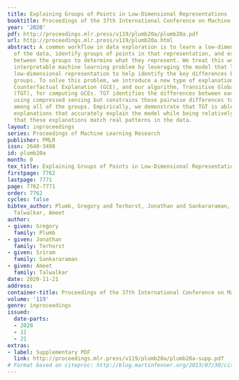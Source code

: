 ```yaml
---
title: Explaining Groups of Points in Low-Dimensional Representations
booktitle: Proceedings of the 37th International Conference on Machine Learning
year: '2020'
pdf: http://proceedings.mlr.press/v119/plumb20a/plumb20a.pdf
url: http://proceedings.mlr.press/v119/plumb20a.html
abstract: A common workflow in data exploration is to learn a low-dimensional representation
  of the data, identify groups of points in that representation, and examine the differences
  between the groups to determine what they represent. We treat this workflow as an
  interpretable machine learning problem by leveraging the model that learned the
  low-dimensional representation to help identify the key differences between the
  groups. To solve this problem, we introduce a new type of explanation, a Global
  Counterfactual Explanation (GCE), and our algorithm, Transitive Global Translations
  (TGT), for computing GCEs. TGT identifies the differences between each pair of groups
  using compressed sensing but constrains those pairwise differences to be consistent
  among all of the groups. Empirically, we demonstrate that TGT is able to identify
  explanations that accurately explain the model while being relatively sparse, and
  that these explanations match real patterns in the data.
layout: inproceedings
series: Proceedings of Machine Learning Research
publisher: PMLR
issn: 2640-3498
id: plumb20a
month: 0
tex_title: Explaining Groups of Points in Low-Dimensional Representations
firstpage: 7762
lastpage: 7771
page: 7762-7771
order: 7762
cycles: false
bibtex_author: Plumb, Gregory and Terhorst, Jonathan and Sankararaman, Sriram and
  Talwalkar, Ameet
author:
- given: Gregory
  family: Plumb
- given: Jonathan
  family: Terhorst
- given: Sriram
  family: Sankararaman
- given: Ameet
  family: Talwalkar
date: 2020-11-21
address: 
container-title: Proceedings of the 37th International Conference on Machine Learning
volume: '119'
genre: inproceedings
issued:
  date-parts:
  - 2020
  - 11
  - 21
extras:
- label: Supplementary PDF
  link: http://proceedings.mlr.press/v119/plumb20a/plumb20a-supp.pdf
# Format based on citeproc: http://blog.martinfenner.org/2013/07/30/citeproc-yaml-for-bibliographies/
---
```

